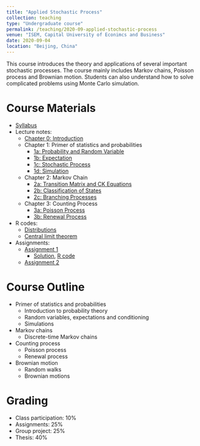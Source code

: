 ```yaml
---
title: "Applied Stochastic Process"
collection: teaching
type: "Undergraduate course"
permalink: /teaching/2020-09-applied-stochastic-process
venue: "ISEM, Capital University of Econimcs and Business"
date: 2020-09-04
location: "Beijing, China"
---
```


This course introduces the theory and applications of several important stochastic processes. The course mainly includes Markov chains, Poisson process and Brownian motion. Students can also understand how to solve complicated problems using Monte Carlo simulation.

Course Materials
======
* [Syllabus](https://github.com/cheungyinglun/cheungyinglun.github.io/raw/master/files/teaching/2020-09-applied-stochastic-process/syllabusASP_2020.pdf)
* Lecture notes:
  * [Chapter 0: Introduction](https://github.com/cheungyinglun/cheungyinglun.github.io/raw/master/files/teaching/2020-09-applied-stochastic-process/00_Intro.pdf)
  * Chapter 1: Primer of statistics and probabilities
	* [1a: Probability and Random Variable](https://github.com/cheungyinglun/cheungyinglun.github.io/raw/master/files/teaching/2020-09-applied-stochastic-process/01a_Probability_Random_Variable.pdf)
	* [1b: Expectation](https://github.com/cheungyinglun/cheungyinglun.github.io/raw/master/files/teaching/2020-09-applied-stochastic-process/01b_Expectation.pdf)
	* [1c: Stochastic Process](https://github.com/cheungyinglun/cheungyinglun.github.io/raw/master/files/teaching/2020-09-applied-stochastic-process/01c_Random_Process.pdf)
	* [1d: Simulation](https://github.com/cheungyinglun/cheungyinglun.github.io/raw/master/files/teaching/2020-09-applied-stochastic-process/Simulation.pdf)
  * Chapter 2: Markov Chain
	* [2a: Transition Matrix and CK Equations](https://github.com/cheungyinglun/cheungyinglun.github.io/raw/master/files/teaching/2020-09-applied-stochastic-process/02a_Markov_Chain.pdf)
	* [2b: Classification of States](https://github.com/cheungyinglun/cheungyinglun.github.io/raw/master/files/teaching/2020-09-applied-stochastic-process/02b_Markov_Chain_ii.pdf)
	* [2c: Branching Processes](https://github.com/cheungyinglun/cheungyinglun.github.io/raw/master/files/teaching/2020-09-applied-stochastic-process/02c_Branching_Process.pdf)
  * Chapter 3: Counting Process
	* [3a: Poisson Process](https://github.com/cheungyinglun/cheungyinglun.github.io/raw/master/files/teaching/2020-09-applied-stochastic-process/03a_Poisson_Process.pdf)
	* [3b: Renewal Process](https://github.com/cheungyinglun/cheungyinglun.github.io/raw/master/files/teaching/2020-09-applied-stochastic-process/03b_Renewal_Process.pdf)
* R codes:
  * [Distributions](https://github.com/cheungyinglun/cheungyinglun.github.io/raw/master/files/teaching/2020-09-applied-stochastic-process/01_Simulation_dist.R)
  * [Central limit theorem](https://github.com/cheungyinglun/cheungyinglun.github.io/raw/master/files/teaching/2020-09-applied-stochastic-process/01_Simulation_CLT.R)
* Assignments:
  * [Assignment 1](https://github.com/cheungyinglun/cheungyinglun.github.io/raw/master/files/teaching/2020-09-applied-stochastic-process/HW1.pdf)
	* [Solution](https://github.com/cheungyinglun/cheungyinglun.github.io/raw/master/files/teaching/2020-09-applied-stochastic-process/HW1_Solution.pdf), [R code](https://github.com/cheungyinglun/cheungyinglun.github.io/raw/master/files/teaching/2020-09-applied-stochastic-process/HW1.R)
  * [Assignment 2](https://github.com/cheungyinglun/cheungyinglun.github.io/raw/master/files/teaching/2020-09-applied-stochastic-process/HW2.pdf)
  
Course Outline
======
* Primer of statistics and probabilities
  * Introduction to probability theory
  * Random variables, expectations and conditioning
  * Simulations
* Markov chains
  * Discrete-time Markov chains
* Counting process
  * Poisson process
  * Renewal process
* Brownian motion
  * Random walks
  * Brownian motions

Grading
======
* Class participation: 10%
* Assignments: 25%
* Group project: 25%
* Thesis: 40%

